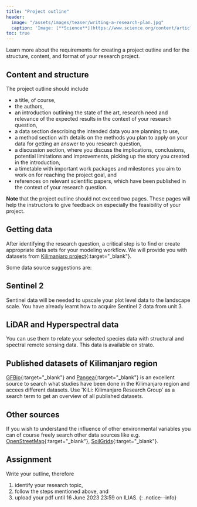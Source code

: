 ```yaml
---
title: "Project outline"
header:
  image: "/assets/images/teaser/writing-a-research-plan.jpg"
  caption: 'Image: [**Science**](https://www.science.org/content/article/writing-research-plan){:target="_blank"}'
toc: true
---
```

Learn more about the requirements for creating a project outline and for the structure, content, and format of your research project.

<!--more-->

## Content and structure

The project outline should include

* a title, of course,
* the authors,
* an introduction outlining the state of the art, research need and relevance of the expected results in the context of your research question,
* a data section describing the intended data you are planning to use,
* a method section with details on the methods you plan to apply on your data for getting an answer to you research question,
* a discussion section, where you discuss the implications, conclusions, potential limitations and improvements, picking up the story you created in the introduction,
* a timetable with important work packages and milestones you aim to work on for reaching the project goal, and
* references on relevant scientific papers, which have been published in the context of your research question.

<b> Note </b> that the project outline should not exceed two pages. These pages will help the instructors to give feedback on especially the feasibility of your project.

## Getting data

After identifying the research question, a critical step is to find or create appropriate data sets for your modeling workflow. We will provide you with datasets from [Kilimanjaro project](http://85.214.102.111/kili_data/){:target="_blank"}.

Some data source suggestions are:

## Sentinel 2 

Sentinel data will be needed to upscale your plot level data to the landscape scale. You have already learnt how to acquire Sentinel 2 data from unit 3.

##  LiDAR and Hyperspectral data

You can use them to relate your selected species data with structural and spectral remote sensing data. This data is available on strato.

## Published datasets of Kilimanjaro region

[GFBio](https://www.gfbio.org/){:target="_blank"} and [Pangea](https://www.pangaea.de/){:target="_blank"} is an excellent source to search what studies have been done in the Kilimanjaro region and accees different datasets. 
Use 'KiLi: Kilimanjaro Research Group' as a search term to get an overview of all published datasets.

## Other sources

If you wish to understand the influence of other environmental variables you can of course freely search other data sources like e.g. [OpenStreetMap](https://www.openstreetmap.org/){:target="_blank"}, [SoilGrids](https://soilgrids.org/){:target="_blank"}.


## Assignment
Write your outline, therefore
1. identify your research topic, 
2. follow the steps mentioned above, and
3. upload your pdf until 16 June 2023 23:59 on ILIAS.
{: .notice--info}